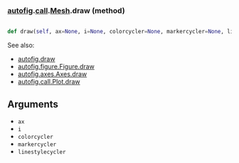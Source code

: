 ### [autofig](autofig.md).[call](autofig.call.md).[Mesh](autofig.call.Mesh.md).draw (method)


```py

def draw(self, ax=None, i=None, colorcycler=None, markercycler=None, linestylecycler=None)

```



See also:

* [autofig.draw](autofig.draw.md)
* [autofig.figure.Figure.draw](autofig.figure.Figure.draw.md)
* [autofig.axes.Axes.draw](autofig.axes.Axes.draw.md)
* [autofig.call.Plot.draw](autofig.call.Plot.draw.md)

Arguments
----------
* `ax`
* `i`
* `colorcycler`
* `markercycler`
* `linestylecycler`


